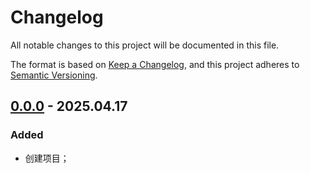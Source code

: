 # Changelog

All notable changes to this project will be documented in this file.

The format is based on [Keep a Changelog](https://keepachangelog.com/en/1.1.0/),
and this project adheres to [Semantic Versioning](https://semver.org/spec/v2.0.0.html).

## [0.0.0] - 2025.04.17

### Added

- 创建项目；

[0.0.0]: https://github.com/YdrMaster/rwrc/releases/tag/v0.0.0
